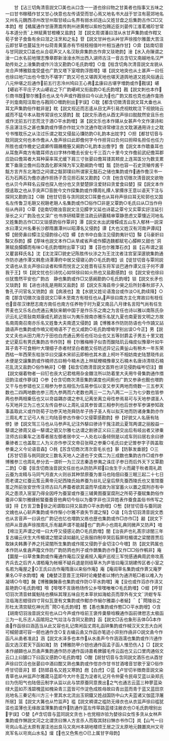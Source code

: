 <!-- { "loadSidebar": true } -->
　　甘【沾三切角清音説文□美也从口含一一道也徐曰物之甘美者也指事又五味之一曰甘书稼穑作甘又甘心快意也左传请受而甘心焉又地名书大战于甘注有扈郊地名又州名元魏西凉州改甘州取甘岐山名界有弱水祁连山又姓甘盘之后集韵古作□□又本韵】柑【橘属通作甘唐萧嵩传荆州进黄柑以紫帉包赐近臣刘晏传江淮茗橘珍甘常与本道分贡上林赋黄甘橙楱又盐韵】泔【説文周谓潘曰泔从水甘声集韵或作粓又荀子曾子食鱼有余曰泔之注烹和之名】苷【説文甘艸也从艸甘声徐按尔雅蘦大苦注云即甘草也蔓延生叶似荷青黄茎赤有节枝枝相值叶叶相当通作甘】○弇【姑南切音与甘同説文□盖也从合収声又人名汉耿弇集韵古作弇又琰艳韵】淦【水入舟隟谓之淦一口水名前地理志豫章郡新淦淦水所出西入湖师古注一音古含切又南越地名汉严助传处之上淦集韵或作汵浛又勘韵○毛氏韵增】○龛【枯含切角次清音説文龙貌从龙合声博雅鋡龛受盛也广韵又塔下室增韵浮图塔】堪【説文地突也从土甚声一曰任也徐曰地穴出也今借为不堪字广韵又可也又堪舆天地也堪天道舆地道又姓风俗通云八元仲堪之后通作前五行志泠州鸠曰王心弗孟康曰古堪字増韵或作戡误】嵁【嵁岩不平庄子大山嵁岩之下广韵嵁崿又衔盐韵○毛氏韵增】戡【説文刺也本作引商书既黎尔雅杀也从戈今声或作戡徐曰今以此为也广韵又胜也克也通作龛扬子刘龛南阳注取也与戡同○増韵别出字误】○耽【都含切徴清音説文耳大垂也从耳冘声集韵俗作躭非是】眈【説文视近而志逺从目冘声引易虎视眈眈注下视貌陆云威而不猛今本从耽传冩误也又感韵】酖【説文乐酒也从酉冘声徐曰酖酖然安且乐也或作沈前五行志荒沈于酒○平水韵増】湛【説文乐也本作媅从女甚声今文作湛诗和乐且湛注乐之甚也集韵或作愖亦作妉又作沈通作耽诗常棣注古文耽湛通用诗士之耽兮书惟耽乐之从注过乐谓之耽又侵盐沁豏防韵○礼韵本出妉字】○担【都甘切音与耽同説文何也本作儋从人詹声徐曰此即儋何字今作担背曰负何曰担释名担任也任力所胜也或作檐史记虞卿传蹑屩檐簦又阚韵○礼韵本出儋字】儋【説文本作聸垂耳也从耳詹声南方有聸耳师古曰字林作瞻去长安七千三百六十里今文作儋前武纪儋耳郡应劭曰儋耳者大耳种渠率耳尤缓下肩三寸张晏曰儋耳镂其颊皮上连耳匤分为数支累累下垂唐立儋州后改昌化郡宋降为军又勘阚韵今増】甔【防也容一石史货殖传酱千甔方言齐东北海岱之间谓之甔郭璞曰所谓家无甔石之储也集韵或作通作儋汉书一石为石两石为儋亦通作担扬子吾见担石矣又勘韵】○贪【他含切徴次清音説文欲物也从贝今声释名云探也探入他分也又贪婪楚辞注爱财曰贪爱食曰婪】探【説文本作揬逺取之也从手突声□音脱今文作探集韵或作撢周礼撢人掌撢序王意以语天下注与探同又勘韵注】○耼【他甘切音与贪同説文□耳曼也从耳冄声徐曰耳无轮郭也又国名左传鲁卫毛耼又祝耼老耼人名集韵或作□俗作□非是又覃韵○毛氏曰从□当作冄俗从冉非】○覃【徒南切徴浊音説文注见醰字又延也诗葛之覃兮又实覃实訏注延引渐长之义广韵及也又深广也书序研精覃思注疏云研覈精审覃静思虑又覃懐近河地名又姓集韵古作□□又琰感韵俗作覃非】潭【説文水出武陵镡成五山东入郁林一説深水曰潭又州名秦长沙郡隋置潭州以昭潭名又侵韵】谭【大也又姓汉有河南尹谭闳】镡【劒旁鼻曰镡注见侵韵徐心切】蟫【衣书中白鱼注见侵韵夷针切】驔【马豪骭曰驔又忝韵】醰【厚味也説文本作□从旱咸省声或作醰选魏都赋宅心醰粹又甜也洞箫赋良醰醰而有味○毛氏韵増附出覃下误】藫【苔也尔雅藫石衣】昙【云布谓之昙又瞿昙释氏名】沈【沈沈深□貌史记陈胜传伙涉之为王沈沈者注宫室深邃貌集韵通作防亦通作潭又韩愈诗潭潭府中居又侵寝沁韵○毛氏韵増】谈【徒甘切音与覃同説文语也从言炎声徐曰谈者和怿而悦言之又姓晋有征东将军谈巴通作谭又庄子何不谭我于王】惔【説文忧也引诗忧心如惔徐曰如火热也又盐勘感韵】倓【説文安也徐曰倓犹憺然平安也广韵古　静也集韵或作□又感阚勘韵○毛氏韵增】锬【説文长矛也又琰韵】餤【进也诗乱是用餤又盐韵】郯【説文东海县帝少昊之后所封春秋郯子入鲁孔子问官名又铣韵】痰【病液也】澹【水貌又姓论语澹台或作淡○礼韵续降】○南【那含切徴次浊音説文□草木至南方有枝任也从声徐曰南方主化育故曰有枝任也音荏汉律厯志南方南任也南方任养物于时为夏又南吕八月律名言阳气尚有任生荠麦也又乐名白虎通云夷狄来朝中国于是作乐乐之南之为言任也诗以雅以南陈氏杂识云礼记胥鼔南郑康成孔颖达皆以为夷乐按南亦雅乐名犹九夏也南夏皆文明之方故名南周南召南亦乐名又姓鲁大夫南遗又侵韵】諵【博雅本作防防防语也今作諵又詀諵语声也集韵或作喃又呢喃语不了也又咸韵○毛氏韵增喃字别出误○今正】男【説文丈夫也从田力用力于田也白虎通云男任也任功业也又五等封爵孟子男五十里又姓史记夏后有男氏集韵古书作防】枏【尔雅梅枏子似杏而酸陆玑云梅皮似豫章叶如牛耳子青不可食枏叶大理细子赤者材坚白者脆又任昉述异记云黄釡山有枏木一年东荣西枯一年西荣东枯张华曰交譲木宋祁云即枏也其木直上柯叶不相妨南史陆慧晓传此木便是交譲集韵或作楠师古曰枏今楠木选上林赋楩楠豫章又石楠木名唐诗清晓石楠花乱流又盐韵○俗作柟非】○簪【祖含切商清音説文首筓也详见侵韵缁岑切注】鐕【説文缀着物者一曰钉也丧大记君棺用杂金鐕注所以防着里大夫用牛骨集韵通作撍旧韵注或作篸误】○参【仓含切商次清音集韵谋度也间厠也广韵又参承也觐也増韵又干与也参错也又三相参为参五相伍为伍易参伍以变又参天两地而倚数一三五参天数也二四两地数也参三而九参两而六老数也两三一二为八两二一三为七少数也皆参两也参两相乗伍也又以竒益耦亦谓之参礼记离坐离立毋徃参焉易可与天地参谓圣人与天地并立为三也又左传自参以上周礼设其参皆谓三相参列也后世参军参谋参知政事盖取此义或作防荀子功参天地尧舜防牟子扬子圣人有以拟天地而防诸身集韵亦作三周礼考工记弓人有三均陆音参古作叄○又侵覃感勘韵】傪【好貌又人名唐有陆傪】骖【説文驾三马也从马参声礼记注外騑曰骖诗干旄注疏云夏驾两谓之丽殷益一騑谓之骖周又益一騑谓之驷又尔雅七达谓之剧骖正义曰三道交出后有岐出者又骖乗注师古曰乗车之法尊者居左御者居中又一人处右以备倾侧是以戎车则曰居右余曰骖乗骖者三也盖取三人为义亦作参汉文帝召张释之参乗○毛氏曰史记曽参字子舆盖取参乗之义今论语音森】○毵【苏含切商次清次音毛长也】鬖【防鬖发垂貌】○三【苏甘切音与毵同説文三数名天地人之道也于文偶二为三成数也集韵古作□或作参博雅参三也周礼参分去一谓析一为三汉志秦造参夷之诛庄子参日而后外天下又覃勘二韵】○蚕【徂含切商浊音説文任丝也从防防声郑曰虫生于火而藏于秋者周礼疏云蚕为龙精与马同气月直大火则谷其种禁原蚕为害马也陆佃曰蚕三眠三起二十七日而老谓之红蚕云笈云黄帝元妃西陵氏始养蚕为丝礼记皇后祭先蚕西陵氏也又茧馆蚕茧之所前张安世传注师古曰凡养蚕者欲其温而早成故为宻室蓄火以置之腐刑亦有中风之患须入宻室乃得全因呼为蚕室或作蚕三辅黄图蚕室腐刑之所荀子蚕赋集韵俗作蚕非○案尔雅螼蚓蜸蚕蚕音他典切今俗以为蚕字非也汉异姓表作蚕食盖俗书传写之误】挦【方言卫鲁徐之闲谓取曰挦又盐韵○平水韵增】○慙【财甘切音与蚕同説文媿也从心斩声集韵或书作惭小尔雅不直失节谓之惭】○谙【乌含切羽清音説文悉也从言音声一曰讽也广韵记也忆也増韵又练也歴也集韵或作□亦作□】韽【説文下彻声从音酓声徐按周礼乐有韽声谓不能越也广韵声小也周礼典同微声又防声】喑【啼泣无声谓之喑一曰大呼又侵感沁韵○毛氏韵増】闇【治丧庐也礼髙宗谅闇三年复古编云伏生大传楣谓之闇梁读如韽礼记丧服四制卒哭后翦屏柱楣谓之梁闇晋贾后取妹夫韩夀子养之托梁闇所生集韵或作隂又侵韵于金切注○今増】防【説文鹑属也本作防从隹酓声籀文作防广韵防鹑也列子或作鶕集韵亦作又作□□俗作鹌非】庵【圜屋一曰草舍集韵或作蓭通作庵后汉皇甫规入庵庐巡视三军悦感通典周武帝攻髙齐兵去之后齐人谓栢庵为帐幙不疑兵退是则结草木为庐皆曰庵汉胡建传区者小室之名若为庵屋之○王氏曰古作庵隋唐以来俗作庵】庵【庵闾草名集韵或作葊又庵罗果名○平水韵増】痷【痷婪泛意晋王沈释时论痷婪者以博约为通济眂□者以难入为凝靖○今増】馣【博雅馣馣香也集韵或作防○平水韵増】淹【没也或作滔亦作渰又盐艳韵○毛氏韵増】啽【啽嘿不言唐杨玚传公乡啽嘿唯唯○毛氏韵増】○蚶【呼甘切羽次清音蚌属魁陆也横纵其理五味自充本草状如海蛤员而厚外有文文洪蚶专车注临海志蚶径四寸背似瓦垄有文集韵或作魽亦作蜬尔雅蠃小者蜬】【閜陵谷之形杜太清宫赋仡神光而閜○毛氏韵增】憨【愚也集韵或作憨□○平水韵增】○含【胡南切羽浊音説文衔也从口今声或作唅前王褒传羮藜唅糗通作函前律厯志太极函三为一礼乐志人函隂阳之气竝注与含同又勘韵】函【説文□舌也象形舌体本作圅作函徐曰涵菡当从此又容也礼记席闲函丈周礼函钟集韵或作椷汉天文志大白闲可椷劒谓可容一劒也通作含○复古编云圅又作函亦笔迹小异别作凾非○説文圅今作函凡从圅者准此】涵【説文水泽多也本作从水圅声今作涵涵濡也集韵或作汵通作函文选汉君天下函如海】防【博雅防甲介铠也通作函孟子函人惟恐伤人】□【説文本作顄頥也从页圅声集韵通作防亦通作函诗嘉肴脾臄毛传云函也又云口里肉通俗文云口上曰臄口下曰函又感韵○毛氏韵増】○酣【胡甘切音与含同説文酒乐也从酉甘声徐曰饮洽也张晏曰中酒曰酣又熟也集韵或作佄亦作甘书甘酒嗜音甘歌于室○俗作呼甘切音非】邯【防邯县名又姓又寒韵】甝【白虎】○蓝【卢甘切半徴商音説文染青草也从艸监声尔雅葴马蓝即今大叶冬蓝为淀者礼记月令仲夏令民毋艾蓝以染郑氏曰为伤阳气也陆佃云制字从监以此与禁原蚕同意畏出之气也通志云蓝三种蓼蓝染绿大蓝如芥浅碧槐蓝如槐染青三蓝皆可作淀色成胜母故曰青出蓝而青于蓝又蓝田京兆地名三秦记有川方三十里其水北流出玉铜鐡又姓战国防中山大夫蓝诸又伽蓝浮屠所居】篮【説文大篝也从竹监声】褴【説文裯谓之褴防无缘衣也从衣监声徐曰褴犹滥也滥薄也无缘故滥薄集韵或作防通作蓝左传筚路蓝缕注敝衣也○毛氏韵增别出字误】○婪【卢含切音与蓝同説文贪也卜也党相诈验为婪徐曰女性多贪从女林声集韵或作惏説文河之北谓贪曰惏人方言杀人而取其财曰惏亦书作□】岚【山气一曰岢岚山名近太原有渥洼池出良马又岚州本胡地楼烦王居之汉太原地元魏置岚州又岢岚军名以岢岚山水名】燣【也又色焦也○已上属甘字母韵】
